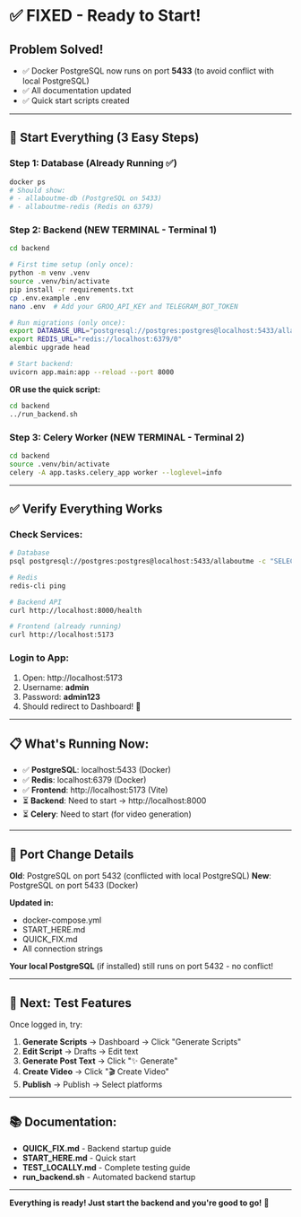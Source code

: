 # ✅ FIXED - Ready to Start!

## Problem Solved!
- ✅ Docker PostgreSQL now runs on port **5433** (to avoid conflict with local PostgreSQL)
- ✅ All documentation updated
- ✅ Quick start scripts created

---

## 🚀 Start Everything (3 Easy Steps)

### Step 1: Database (Already Running ✅)
```bash
docker ps
# Should show:
# - allaboutme-db (PostgreSQL on 5433)
# - allaboutme-redis (Redis on 6379)
```

### Step 2: Backend (NEW TERMINAL - Terminal 1)
```bash
cd backend

# First time setup (only once):
python -m venv .venv
source .venv/bin/activate
pip install -r requirements.txt
cp .env.example .env
nano .env  # Add your GROQ_API_KEY and TELEGRAM_BOT_TOKEN

# Run migrations (only once):
export DATABASE_URL="postgresql://postgres:postgres@localhost:5433/allaboutme"
export REDIS_URL="redis://localhost:6379/0"
alembic upgrade head

# Start backend:
uvicorn app.main:app --reload --port 8000
```

**OR use the quick script:**
```bash
cd backend
../run_backend.sh
```

### Step 3: Celery Worker (NEW TERMINAL - Terminal 2)
```bash
cd backend
source .venv/bin/activate
celery -A app.tasks.celery_app worker --loglevel=info
```

---

## ✅ Verify Everything Works

### Check Services:
```bash
# Database
psql postgresql://postgres:postgres@localhost:5433/allaboutme -c "SELECT 1"

# Redis
redis-cli ping

# Backend API
curl http://localhost:8000/health

# Frontend (already running)
curl http://localhost:5173
```

### Login to App:
1. Open: http://localhost:5173
2. Username: **admin**
3. Password: **admin123**
4. Should redirect to Dashboard! 🎉

---

## 📋 What's Running Now:

- ✅ **PostgreSQL**: localhost:5433 (Docker)
- ✅ **Redis**: localhost:6379 (Docker)
- ✅ **Frontend**: http://localhost:5173 (Vite)
- ⏳ **Backend**: Need to start → http://localhost:8000
- ⏳ **Celery**: Need to start (for video generation)

---

## 🔧 Port Change Details

**Old**: PostgreSQL on port 5432 (conflicted with local PostgreSQL)
**New**: PostgreSQL on port 5433 (Docker)

**Updated in:**
- docker-compose.yml
- START_HERE.md
- QUICK_FIX.md
- All connection strings

**Your local PostgreSQL** (if installed) still runs on port 5432 - no conflict!

---

## 🎯 Next: Test Features

Once logged in, try:

1. **Generate Scripts** → Dashboard → Click "Generate Scripts"
2. **Edit Script** → Drafts → Edit text
3. **Generate Post Text** → Click "✨ Generate"
4. **Create Video** → Click "🎬 Create Video"
5. **Publish** → Publish → Select platforms

---

## 📚 Documentation:

- **QUICK_FIX.md** - Backend startup guide
- **START_HERE.md** - Quick start
- **TEST_LOCALLY.md** - Complete testing guide
- **run_backend.sh** - Automated backend startup

---

**Everything is ready! Just start the backend and you're good to go!** 🚀

